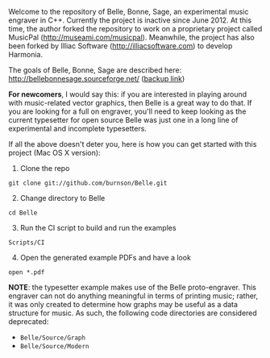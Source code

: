 Welcome to the repository of Belle, Bonne, Sage, an experimental music engraver in C++. Currently the project is inactive since June 2012. At this time, the author forked the repository to work on a proprietary project called MusicPal (<http://museami.com/musicpal>). Meanwhile, the project has also been forked by Illiac Software (<http://illiacsoftware.com>) to develop Harmonia.

The goals of Belle, Bonne, Sage are described here: <http://bellebonnesage.sourceforge.net/> ([backup link](https://web.archive.org/web/20140110014642/http://bellebonnesage.sourceforge.net/))

**For newcomers**, I would say this: if you are interested in playing around with music-related vector graphics, then Belle is a great way to do that. If you are looking for a full on engraver, you'll need to keep looking as the current typesetter for open source Belle was just one in a long line of experimental and incomplete typesetters.

If all the above doesn't deter you, here is how you can get started with this project (Mac OS X version):

1) Clone the repo

`git clone git://github.com/burnson/Belle.git`

2) Change directory to Belle

`cd Belle`

3) Run the CI script to build and run the examples

`Scripts/CI`

4) Open the generated example PDFs and have a look

`open *.pdf`

**NOTE**: the typesetter example makes use of the Belle proto-engraver. This engraver can not do anything meaningful in terms of printing music; rather, it was only created to determine how graphs may be useful as a data structure for music. As such, the following code directories are considered deprecated:

 * `Belle/Source/Graph`
 * `Belle/Source/Modern`
